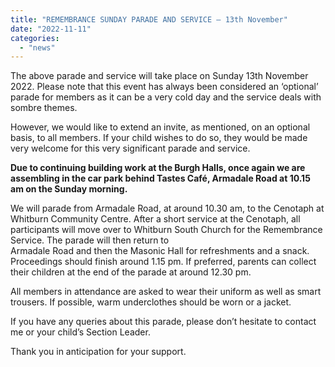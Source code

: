 ```yaml
---
title: "REMEMBRANCE SUNDAY PARADE AND SERVICE – 13th November"
date: "2022-11-11"
categories: 
  - "news"
---
```


The above parade and service will take place on Sunday 13th November 2022. Please note that this event has always been considered an ‘optional’ parade for members as it can be a very cold day and the service deals with sombre themes.

However, we would like to extend an invite, as mentioned, on an optional basis, to all members. If your child wishes to do so, they would be made very welcome for this very significant parade and service.

**Due to continuing building work at the Burgh Halls, once again we are assembling in the car park behind Tastes Café, Armadale Road at 10.15 am on the Sunday morning.**

We will parade from Armadale Road, at around 10.30 am, to the Cenotaph at Whitburn Community Centre. After a short service at the Cenotaph, all participants will move over to Whitburn South Church for the Remembrance Service. The parade will then return to  
Armadale Road and then the Masonic Hall for refreshments and a snack. Proceedings should finish around 1.15 pm. If preferred, parents can collect their children at the end of the parade at around 12.30 pm.

All members in attendance are asked to wear their uniform as well as smart trousers. If possible, warm underclothes should be worn or a jacket.

If you have any queries about this parade, please don’t hesitate to contact me or your child’s Section Leader.

Thank you in anticipation for your support.
